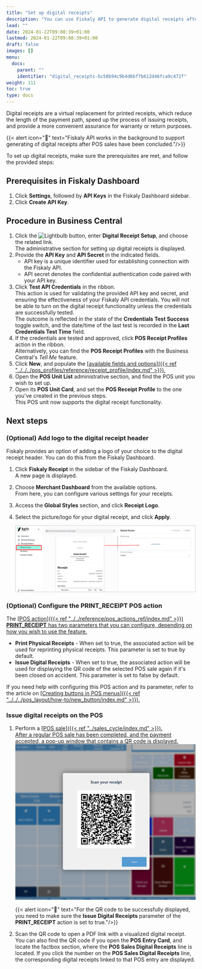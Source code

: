 ```yaml
---
title: "Set up digital receipts"
description: "You can use Fiskaly API to generate digital receipts after POS sales have been concluded. To set up this feature, follow the steps listed in this article."
lead: ""
date: 2024-01-22T09:08:39+01:00
lastmod: 2024-01-22T09:08:39+01:00
draft: false
images: []
menu:
  docs:
    parent: ""
    identifier: "digital_receipts-bc58b94c9b4d6bf7b612d46fca9c472f"
weight: 111
toc: true
type: docs
---
```


Digital receipts are a virtual replacement for printed receipts, which reduce the length of the payment path, speed up the process of issuing receipts, and provide a more convenient assurance for warranty or return purposes. 
 
{{< alert icon="📝" text="Fiskaly API works in the background to support generating of digital receipts after POS sales have been concluded."/>}}

To set up digital receipts, make sure the prerequisites are met, and follow the provided steps:

## Prerequisites in Fiskaly Dashboard

1. Click **Settings**, followed by **API Keys** in the Fiskaly Dashboard sidebar.
2. Click **Create API Key**.

## Procedure in Business Central

1. Click the ![Lightbulb](Lightbulb_icon.PNG) button, enter **Digital Receipt Setup**, and choose the related link.      
   The administrative section for setting up digital receipts is displayed.
2. Provide the **API Key** and **API Secret** in the indicated fields.       
   - API key is a unique identifier used for establishing connection with the Fiskaly API.
   - API secret denotes the confidential authentication code paired with your API key. 
3. Click **Test API Credentials** in the ribbon.     
   This action is used for validating the provided API key and secret, and ensuring the effectiveness of your Fiskaly API credentials. You will not be able to turn on the digital receipt functionality unless the credentials are successfully tested.     
   The outcome is reflected in the state of the **Credentials Test Success** toggle switch, and the date/time of the last test is recorded in the **Last Credentials Test Time** field.
4. If the credentials are tested and approved, click **POS Receipt Profiles** action in the ribbon.     
   Alternatively, you can find the **POS Receipt Profiles** with the Business Central's *Tell Me* feature.
5. Click **New**, and populate the [<ins>available fields and options<ins>]({{< ref "../../../pos_profiles/reference/receipt_profile/index.md" >}}).
6. Open the **POS Unit List** administrative section, and find the POS unit you wish to set up. 
7. Open its **POS Unit Card**, and set the **POS Receipt Profile** to the one you've created in the previous steps.    
   This POS unit now supports the digital receipt functionality.

## Next steps

### (Optional) Add logo to the digital receipt header

Fiskaly provides an option of adding a logo of your choice to the digital receipt header. You can do this from the Fiskaly Dashboard.

1. Click **Fiskaly Receipt** in the sidebar of the Fiskaly Dashboard.     
   A new page is displayed.
2. Choose **Merchant Dashboard** from the available options.     
   From here, you can configure various settings for your receipts.
3. Access the **Global Styles** section, and click **Receipt Logo**.
4. Select the picture/logo for your digital receipt, and click **Apply**.     

   ![fiskaly_logo](Images/fiskaly_logo.PNG)

### (Optional) Configure the PRINT_RECEIPT POS action

The [<ins>POS action<ins>]({{< ref "../../reference/pos_actions_ref/index.md" >}}) **PRINT_RECEIPT** has two parameters that you can configure, depending on how you wish to use the feature. 

  - **Print Physical Receipts** - When set to true, the associated action will be used for reprinting physical receipts. This parameter is set to true by default.
  - **Issue Digital Receipts** - When set to true, the associated action will be used for displaying the QR code of the selected POS sale again if it's been closed on accident. This parameter is set to false by default.

If you need help with configuring this POS action and its parameter, refer to the article on [<ins>Creating buttons in POS menus<ins>]({{< ref "../../../pos_layout/how-to/new_button/index.md" >}}).

### Issue digital receipts on the POS

1. Perform a [<ins>POS sale<ins>]({{< ref "../sales_cycle/index.md" >}}).       
   After a regular POS sale has been completed, and the payment accepted, a pop-up window that contains a QR code is displayed.
   ![scan_qr_sale](Images/scan_qr_sale.PNG)

   {{< alert icon="📝" text="For the QR code to be successfully displayed, you need to make sure the <b>Issue Digital Receipts</b> parameter of the <b>PRINT_RECEIPT</b> action is set to true."/>}}

2. Scan the QR code to open a PDF link with a visualized digital receipt.     
   You can also find the QR code if you open the **POS Entry Card**, and locate the factbox section, where the **POS Sales Digital Receipts** line is located. If you click the number on the **POS Sales Digital Receipts** line, the corresponding digital receipts linked to that POS entry are displayed.